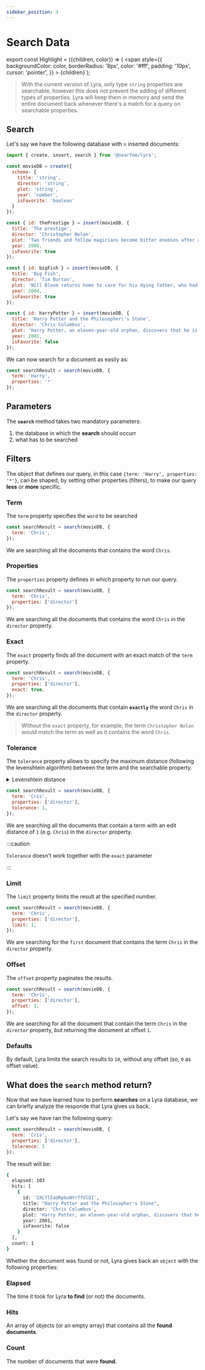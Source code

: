 ```yaml
---
sidebar_position: 3
---
```


# Search Data

export const Highlight = ({children, color}) => (
  <span
    style={{
      backgroundColor: color,
      borderRadius: '8px',
      color: '#fff',
      padding: '10px',
      cursor: 'pointer',
    }}
    >
    {children}
  </span>
);


> With the current version of Lyra, only type `string` properties are searchable, however this does not prevent the adding of different types of properties.
> Lyra will keep them in memory and send the entire document back whenever there's a match for a query on searchable properties.

## Search

Let's say we have the following database with `n` inserted documents:

```js title="lyra.js"
import { create, insert, search } from '@nearfom/lyra'; 

const movieDB = create({
  schema: {
    title: 'string',
    director: 'string',
    plot: 'string',
    year: 'number',
    isFavorite: 'boolean'
  }
});

const { id: thePrestige } = insert(movieDB, {
  title: 'The prestige',
  director: 'Christopher Nolan',
  plot: 'Two friends and fellow magicians become bitter enemies after a sudden tragedy. As they devote themselves to this rivalry, they make sacrifices that bring them fame but with terrible consequences.',
  year: 2006,
  isFavorite: true
});

const { id: bigFish } = insert(movieDB, {
  title: 'Big Fish',
  director: 'Tim Burton',
  plot: 'Will Bloom returns home to care for his dying father, who had a penchant for telling unbelievable stories. After he passes away, Will tries to find out if his tales were really true.',
  year: 2004,
  isFavorite: true
});

const { id: harryPotter } = insert(movieDB, {
  title: 'Harry Potter and the Philosopher\'s Stone',
  director: 'Chris Columbus',
  plot: 'Harry Potter, an eleven-year-old orphan, discovers that he is a wizard and is invited to study at Hogwarts. Even as he escapes a dreary life and enters a world of magic, he finds trouble awaiting him.',
  year: 2001,
  isFavorite: false
});
```

We can now search for a document as easily as:

```js
const searchResult = search(movieDB, {
  term: 'Harry',
  properties: '*'
});
```
## Parameters
The **`search`** method takes two mandatory parameters:

1. the database in which the **search** should occurr
2. what has to be searched

## Filters
The object that defines our query, in this case `{term: 'Harry', properties: '*'}`,
can be shaped, by setting other properties (filters), to make our query **less** or **more** specific.
### <Highlight color="#ff5b9b">Term</Highlight>
The `term` property specifies the `word` to be searched
```js title="lyra.js"
const searchResult = search(movieDB, {
  term: 'Chris',
});
```
We are searching all the documents that contains the word `Chris`.

### <Highlight color="#ff5b9b">Properties</Highlight>
The `properties` property defines in which property to run our query.
```js title="lyra.js"
const searchResult = search(movieDB, {
  term: 'Chris',
  properties: ['director']
});
```
We are searching all the documents that contains the word `Chris` in the `director` property.

### <Highlight color="#ff5b9b">Exact</Highlight>
The `exact` property finds all the document with an exact match of the `term` property.
```js title="lyra.js"
const searchResult = search(movieDB, {
  term: 'Chris',
  properties: ['director'],
  exact: true,
});
```
We are searching all the documents that contain **`exactly`** the word `Chris` in the `director` property.

> Without the `exact` property, for example, the term `Christopher Nolan` would match the term as well as it contains the word `Chris`.

### <Highlight color="#ff5b9b">Tolerance</Highlight>
The `tolerance` property allows to specify the maximum distance (following the levenshtein algorithm) between the term and the searchable property.
<details><summary>Levenshtein distance</summary>
The Levenshtein distance is a string metric for measuring the difference between two sequences. Informally, the Levenshtein distance between two words is the minimum number of single-character edits (insertions, deletions or substitutions) required to change one word into the other. 
</details>

```js title="lyra.js"
const searchResult = search(movieDB, {
  term: 'Cris',
  properties: ['director'],
  tolerance: 1,
});
```
We are searching all the documents that contain a term with an edit distance of `1` (e.g. `Chris`) in the `director` property.

:::caution

`Tolerance` doesn't work together with the `exact` parameter

:::

### <Highlight color="#ff5b9b">Limit</Highlight>
The `limit` property limits the result at the specified number.
```js title="lyra.js"
const searchResult = search(movieDB, {
  term: 'Chris',
  properties: ['director'],
  limit: 1,
});
```
We are searching for the `first` document that contains the term `Chris` in the `director` property.


### <Highlight color="#ff5b9b">Offset</Highlight>
The `offset` property paginates the results.
```js title="lyra.js"
const searchResult = search(movieDB, {
  term: 'Chris',
  properties: ['director'],
  offset: 1,
});
```
We are searching for all the document that contain the term `Chris` in the `director` property, but returning the document at offset `1`.

### <Highlight color="#ff5b9b">Defaults</Highlight>
By default, Lyra limits the search results to `10`, without any offset (so, `0` as offset value).

## What does the `search` method return?
Now that we have learned how to perform **searches** on a Lyra database, we can briefly analyze the responde that Lyra gives us back.

Let's say we have ran the following query:

```js
const searchResult = search(movieDB, {
  term: 'Cris',
  properties: ['director'],
  tolerance: 1
});
```
The result will be:

```bash
{
  elapsed: 103
  hits: [
    {
      id: 'SXLYl5aURpbuNYr7fUlQI',
      title: "Harry Potter and the Philosopher's Stone",
      director: 'Chris Columbus',
      plot: 'Harry Potter, an eleven-year-old orphan, discovers that he is a wizard and is invited to study at Hogwarts. Even as he escapes a dreary life and enters a world of magic, he finds trouble awaiting him.',
      year: 2001,
      isFavorite: false
    }
  ],
  count: 1
}
```
Whether the document was found or not, Lyra gives back an `object` with the following properties:

### Elapsed
The time it took for Lyra **to find** (or not) the documents.

### Hits
An array of objects (or an empty array) that contains all the **found documents**.

### Count
The number of documents that were **found**.
